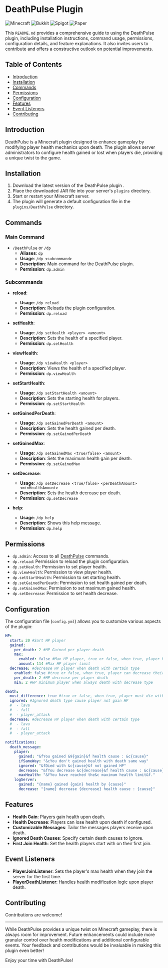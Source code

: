 # DeathPulse Plugin

![Minecraft](https://img.shields.io/badge/Minecraft-1.21-green.svg)
![Bukkit](https://img.shields.io/badge/Bukkit-1.21_Spigot--API-red.svg)
![Spigot](https://img.shields.io/badge/Spigot-1.21_Spigot--API-orange.svg)
![Paper](https://img.shields.io/badge/Paper-1.21_Spigot--API-blue.svg)
<!-- ![License](https://img.shields.io/badge/License-Apache--2.0-green.svg) -->

This `README.md` provides a comprehensive guide to using the DeathPulse plugin, including installation instructions, command usage, permissions, configuration details, and feature explanations. It also invites users to contribute and offers a constructive outlook on potential improvements.

## Table of Contents
- [Introduction](#introduction)
- [Installation](#installation)
- [Commands](#commands)
- [Permissions](#permissions)
- [Configuration](#configuration)
- [Features](#features)
- [Event Listeners](#event-listeners)
- [Contributing](#contributing)
<!-- - [License](#license) -->

## Introduction
DeathPulse is a Minecraft plugin designed to enhance gameplay by modifying player health mechanics upon death. The plugin allows server administrators to configure health gained or lost when players die, providing a unique twist to the game.

## Installation
1. Download the latest version of the DeathPulse plugin <!-- from the [releases page](#) -->.
2. Place the downloaded JAR file into your server's `plugins` directory.
3. Start or restart your Minecraft server.
4. The plugin will generate a default configuration file in the `plugins/DeathPulse` directory.

## Commands
### Main Command
- `/DeathPulse` or `/dp`
    - **Aliases**: `dp`
    - **Usage**: `/dp <subcommand>`
    - **Description**: Main command for the DeathPulse plugin.
    - **Permission**: `dp.admin`

### Subcommands
- **reload**:
    - **Usage**: `/dp reload`
    - **Description**: Reloads the plugin configuration.
    - **Permission**: `dp.reload`

- **setHealth**:
    - **Usage**: `/dp setHealth <player> <amount>`
    - **Description**: Sets the health of a specified player.
    - **Permission**: `dp.setHealth`

- **viewHealth**:
    - **Usage**: `/dp viewHealth <player>`
    - **Description**: Views the health of a specified player.
    - **Permission**: `dp.viewHealth`

- **setStartHealth**:
    - **Usage**: `/dp setStartHealth <amount>`
    - **Description**: Sets the starting health for players.
    - **Permission**: `dp.setStartHealth`

- **setGainedPerDeath**:
    - **Usage**: `/dp setGainedPerDeath <amount>`
    - **Description**: Sets the health gained per death.
    - **Permission**: `dp.setGainedPerDeath`

- **setGainedMax**:
    - **Usage**: `/dp setGainedMax <true/false> <amount>`
    - **Description**: Sets the maximum health gain per death.
    - **Permission**: `dp.setGainedMax`

- **setDecrease**:
    - **Usage**: `/dp setDecrease <true/false> <perDeathAmount> <minHealthAmount>`
    - **Description**: Sets the health decrease per death.
    - **Permission**: `dp.setDecrease`

- **help**:
    - **Usage**: `/dp help`
    - **Description**: Shows this help message.
    - **Permission**: `dp.help`

## Permissions
- `dp.admin`: Access to all [DeathPulse](cci:2://file:///D:/b4n9z/Minecraft/Server/PluginBuild/DeathPulse/src/main/java/io/github/b4n9z/deathPulse/DeathPulse.java:8:0-57:1) commands.
- `dp.reload`: Permission to reload the plugin configuration.
- `dp.setHealth`: Permission to set player health.
- `dp.viewHealth`: Permission to view player health.
- `dp.setStartHealth`: Permission to set starting health.
- `dp.setGainedPerDeath`: Permission to set health gained per death.
- `dp.setGainedMax`: Permission to set maximum gained health.
- `dp.setDecrease`: Permission to set health decrease.

## Configuration
The configuration file (`config.yml`) allows you to customize various aspects of the plugin:

```yaml
HP:
  start: 20 #Sart HP player
  gained:
    per_death: 2 #HP Gained per player death
    max:
      enabled: false #Max HP player, true or false, when true, player has max HP limit
      amount: 114 #Max HP player limit
  decrease: #decrease HP player when death with certain type
    enabled: false #true or false, when true, player can decrease their HP
    per_death: 2 #HP decrease per player death
    min: 2 #HP minimum player when always death with decrease type

death:
  must_difference: true #true or false, when true, player must die with different way to gained HP
  ignored: #Ignored death type cause player not gain HP
  #  - lava
  #  - fall
  #  - player_attack
  decrease: #decrease HP player when death with certain type
  #  - lava
  #  - fall
  #  - player_attack

notifications:
  death_message:
    player:
      gained: "&fYou gained &9{gain}&f health cause : &c{cause}"
      ifSameWay: "&cYou don't gained health with death same way"
      ignored: "&fDied with &c{cause}&f not gained HP"
      decrease: "&fYou decrease &c{decrease}&f health cause : &c{cause}"
      maxHealth: "&fYou have reached the&c maximum health limit&f."
    logServer:
      gained: "{name} gained {gain} health by {cause}"
      decrease: "{name} decrease {decrease} health cause : {cause}"
```
## Features
- **Health Gain**: Players gain health upon death.
- **Health Decrease**: Players can lose health upon death if configured.
- **Customizable Messages**: Tailor the messages players receive upon death.
- **Ignored Death Causes**: Specify certain death causes to ignore.
- **First Join Health**: Set the health players start with on their first join.

## Event Listeners
- **PlayerJoinListener**: Sets the player's max health when they join the server for the first time.
- **PlayerDeathListener**: Handles health modification logic upon player death.

## Contributing
Contributions are welcome! <!-- Please read the [CONTRIBUTING.md](#) to get started. -->
<!--
## License
This project is licensed under the Apache License 2.0. See the [LICENSE](LICENSE) file for details. -->

---

While DeathPulse provides a unique twist on Minecraft gameplay, there is always room for improvement. Future enhancements could include more granular control over health modifications and additional configurable events. Your feedback and contributions would be invaluable in making this plugin even better!

Enjoy your time with DeathPulse!